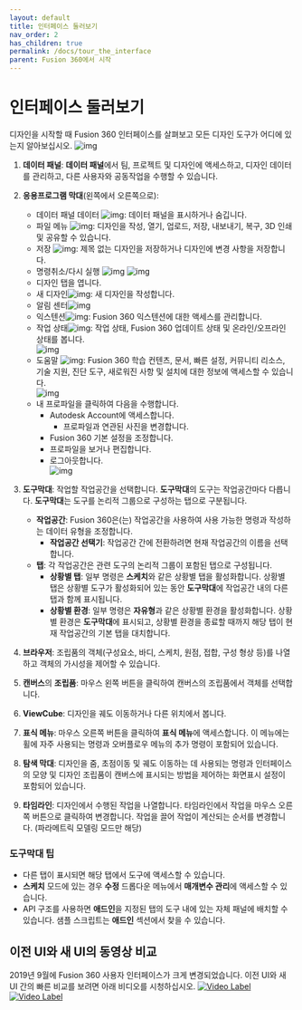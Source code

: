 ```yaml
---
layout: default
title: 인터페이스 둘러보기
nav_order: 2
has_children: true
permalink: /docs/tour_the_interface
parent: Fusion 360에서 시작
---
```

# 인터페이스 둘러보기
디자인을 시작할 때 Fusion 360 인터페이스를 살펴보고 모든 디자인 도구가 어디에 있는지 알아보십시오.
![img](https://help.autodesk.com/cloudhelp/KOR/Fusion-GetStarted/images/diagram/ui-overview-jan21.png)
1. **데이터 패널**: **데이터 패널**에서 팀, 프로젝트 및 디자인에 액세스하고, 디자인 데이터를 관리하고, 다른 사용자와 공동작업을 수행할 수 있습니다.
2. **응용프로그램 막대**(왼쪽에서 오른쪽으로):  
   * 데이터 패널 데이터 ![img](https://help.autodesk.com/cloudhelp/KOR/Fusion-GetStarted/images/icon/common/data-panel.png): 데이터 패널을 표시하거나 숨깁니다.
   * 파일 메뉴 ![img](https://help.autodesk.com/cloudhelp/KOR/Fusion-GetStarted/images/icon/common/file.png): 디자인을 작성, 열기, 업로드, 저장, 내보내기, 복구, 3D 인쇄 및 공유할 수 있습니다.
   * 저장 ![img](https://help.autodesk.com/cloudhelp/KOR/Fusion-GetStarted/images/icon/common/save.png): 제목 없는 디자인을 저장하거나 디자인에 변경 사항을 저장합니다.
   * 명령취소/다시 실행 ![img](https://help.autodesk.com/cloudhelp/KOR/Fusion-GetStarted/images/icon/common/undo.png) ![img](https://help.autodesk.com/cloudhelp/KOR/Fusion-GetStarted/images/icon/common/redo.png)
   * 디자인 탭을 엽니다.
   * 새 디자인![img](https://help.autodesk.com/cloudhelp/KOR/Fusion-GetStarted/images/icon/common/new-design.png): 새 디자인을 작성합니다.
   * 알림 센터![img](https://help.autodesk.com/cloudhelp/KOR/Fusion-GetStarted/images/icon/common/notification-center.png)
   * 익스텐션![img](https://help.autodesk.com/cloudhelp/KOR/Fusion-GetStarted/images/icon/common/extension.png): Fusion 360 익스텐션에 대한 액세스를 관리합니다.
   * 작업 상태![img](https://help.autodesk.com/cloudhelp/KOR/Fusion-GetStarted/images/icon/common/job-status.png): 작업 상태, Fusion 360 업데이트 상태 및 온라인/오프라인 상태를 봅니다.  
   ![img](https://help.autodesk.com/cloudhelp/KOR/Fusion-GetStarted/images/menu/job-status-jan21.png)  
   * 도움말 ![img](https://help.autodesk.com/cloudhelp/KOR/Fusion-GetStarted/images/icon/common/help.png): Fusion 360 학습 컨텐츠, 문서, 빠른 설정, 커뮤니티 리소스, 기술 지원, 진단 도구, 새로워진 사항 및 설치에 대한 정보에 액세스할 수 있습니다.  
   ![img](https://help.autodesk.com/cloudhelp/KOR/Fusion-GetStarted/images/menu/help-jan21.png)
   * 내 프로파일을 클릭하여 다음을 수행합니다.
      - Autodesk Account에 액세스합니다.
         - 프로파일과 연관된 사진을 변경합니다.
      - Fusion 360 기본 설정을 조정합니다.
      - 프로파일을 보거나 편집합니다.
      - 로그아웃합니다.  
    ![img](https://help.autodesk.com/cloudhelp/KOR/Fusion-GetStarted/images/menu/profile-jan21.png)

3. **도구막대**: 작업할 작업공간을 선택합니다. **도구막대**의 도구는 작업공간마다 다릅니다. **도구막대**는 도구를 논리적 그룹으로 구성하는 탭으로 구분됩니다.

    - **작업공간**: Fusion 360은(는) 작업공간을 사용하여 사용 가능한 명령과 작성하는 데이터 유형을 조정합니다.
        + **작업공간 선택기**: 작업공간 간에 전환하려면 현재 작업공간의 이름을 선택합니다.  
    - **탭**: 각 작업공간은 관련 도구의 논리적 그룹이 포함된 탭으로 구성됩니다.
        + **상황별 탭**: 일부 명령은 **스케치**와 같은 상황별 탭을 활성화합니다. 상황별 탭은 상황별 도구가 활성화되어 있는 동안 **도구막대**에 작업공간 내의 다른 탭과 함께 표시됩니다.
        + **상황별 환경**: 일부 명령은 **자유형**과 같은 상황별 환경을 활성화합니다. 상황별 환경은 **도구막대**에 표시되고, 상황별 환경을 종료할 때까지 해당 탭이 현재 작업공간의 기본 탭을 대치합니다.
4. **브라우저**: 조립품의 객체(구성요소, 바디, 스케치, 원점, 접합, 구성 형상 등)를 나열하고 객체의 가시성을 제어할 수 있습니다.

5. **캔버스**의 **조립품**: 마우스 왼쪽 버튼을 클릭하여 캔버스의 조립품에서 객체를 선택합니다.

6. **ViewCube**: 디자인을 궤도 이동하거나 다른 위치에서 봅니다.

7. **표식 메뉴**: 마우스 오른쪽 버튼을 클릭하여 **표식 메뉴**에 액세스합니다. 이 메뉴에는 휠에 자주 사용되는 명령과 오버플로우 메뉴의 추가 명령이 포함되어 있습니다.

8. **탐색 막대**: 디자인을 줌, 초점이동 및 궤도 이동하는 데 사용되는 명령과 인터페이스의 모양 및 디자인 조립품이 캔버스에 표시되는 방법을 제어하는 화면표시 설정이 포함되어 있습니다.

9. **타임라인**: 디자인에서 수행된 작업을 나열합니다. 타임라인에서 작업을 마우스 오른쪽 버튼으로 클릭하여 변경합니다. 작업을 끌어 작업이 계산되는 순서를 변경합니다. (파라메트릭 모델링 모드만 해당)  
### 도구막대 팁 
* 다른 탭이 표시되면 해당 탭에서 도구에 액세스할 수 있습니다.
* **스케치** 모드에 있는 경우 **수정** 드롭다운 메뉴에서 **매개변수 관리**에 액세스할 수 있습니다.
* API 구조를 사용하면 **애드인**을 지정된 탭의 도구 내에 있는 자체 패널에 배치할 수 있습니다. 샘플 스크립트는 **애드인** 섹션에서 찾을 수 있습니다.
## 이전 UI와 새 UI의 동영상 비교
2019년 9월에 Fusion 360 사용자 인터페이스가 크게 변경되었습니다. 이전 UI와 새 UI 간의 빠른 비교를 보려면 아래 비디오를 시청하십시오.
[![Video Label](https://img.youtube.com/vi/Zf-fErCl43I/0.jpg)](https://www.youtube.com/watch?v=Zf-fErCl43I)
[![Video Label](https://img.youtube.com/vi/CXGBZQRDV2s/0.jpg)](https://www.youtube.com/watch?v=CXGBZQRDV2s)  




